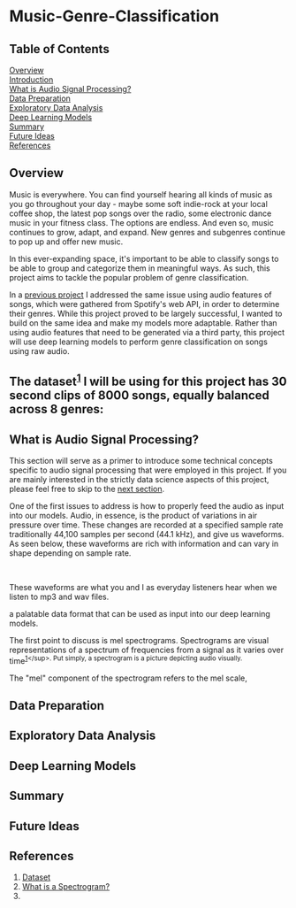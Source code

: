 # Music-Genre-Classification
## Table of Contents
[Overview](#overview)<br/>
[Introduction](#intro)<br/>
[What is Audio Signal Processing?](#asp)<br/>
[Data Preparation](#data-prep)<br/>
[Exploratory Data Analysis](#EDA)<br/>
[Deep Learning Models](#deep)<br/>
[Summary](#summary)<br/>
[Future Ideas](#future)<br/>
[References](#references)<br/>

## <a name="overview">Overview</a>

Music is everywhere. You can find yourself hearing all kinds of music as you go throughout your day - maybe some soft indie-rock at your local coffee shop, the latest pop songs over the radio, some electronic dance music in your fitness class. The options are endless. And even so, music continues to grow, adapt, and expand. New genres and subgenres continue to pop up and offer new music.

In this ever-expanding space, it's important to be able to classify songs to be able to group and categorize them in meaningful ways. As such, this project aims to tackle the popular problem of genre classification.

In a [previous project](https://github.com/kenshr/Music-Genre-Classification-with-Audio-Features) I addressed the same issue using audio features of songs, which were gathered from Spotify's web API, in order to determine their genres. While this project proved to be largely successful, I wanted to build on the same idea and make my models more adaptable. Rather than using audio features that need to be generated via a third party, this project will use deep learning models to perform genre classification on songs using raw audio.

The dataset<sup>[1](https://github.com/mdeff/fma)</sup> I will be using for this project has 30 second clips of 8000 songs, equally balanced across 8 genres:
-




## <a name="asp">What is Audio Signal Processing?</a>

This section will serve as a primer to introduce some technical concepts specific to audio signal processing that were employed in this project. If you are mainly interested in the strictly data science aspects of this project, please feel free to skip to the [next section](#data-prep).

One of the first issues to address is how to properly feed the audio as input into our models. Audio, in essence, is the product of variations in air pressure over time. These changes are recorded at a specified sample rate traditionally 44,100 samples per second (44.1 kHz), and give us waveforms. As seen below, these waveforms are rich with information and can vary in shape depending on sample rate.

![<img src='imgs/waveform_visualization.gif'>](https://deepmind.com/blog/article/wavenet-generative-model-raw-audio)

These waveforms are what you and I as everyday listeners hear when we listen to mp3 and wav files.

a palatable data format that can be used as input into our deep learning models.

The first point to discuss is mel spectrograms. Spectrograms are visual representations of a spectrum of frequencies from a signal as it varies over time<sup>[1](https://en.wikipedia.org/wiki/Spectrogram#:~:text=A%20spectrogram%20is%20a%20visual,they%20may%20be%20called%20waterfalls.)</sup>. Put simply, a spectrogram is a picture depicting audio visually.

The "mel" component of the spectrogram refers to the mel scale,



## <a name="data-prep">Data Preparation</a>



## <a name="EDA">Exploratory Data Analysis</a>



## <a name="deep">Deep Learning Models</a>



## <a name="summary">Summary</a>



## <a name="future">Future Ideas</a>



## <a name="references">References</a>

1. [Dataset](https://github.com/mdeff/fma)
2. [What is a Spectrogram?](https://en.wikipedia.org/wiki/Spectrogram#:~:text=A%20spectrogram%20is%20a%20visual,they%20may%20be%20called%20waterfalls.)
2.